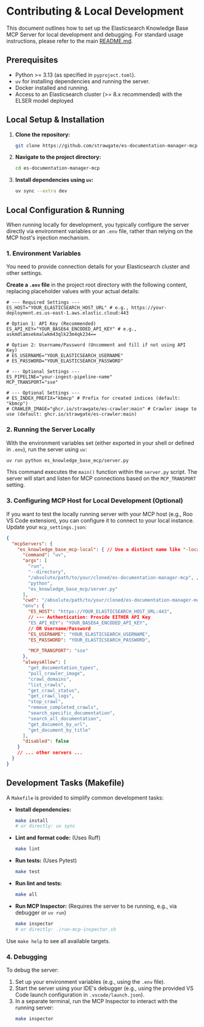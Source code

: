 # Contributing & Local Development

This document outlines how to set up the Elasticsearch Knowledge Base MCP Server for local development and debugging. For standard usage instructions, please refer to the main [README.md](readme.md).

## Prerequisites

*   Python >= 3.13 (as specified in `pyproject.toml`).
*   `uv` for installing dependencies and running the server.
*   Docker installed and running.
*   Access to an Elasticsearch cluster (>= 8.x recommended) with the ELSER model deployed

## Local Setup & Installation

1.  **Clone the repository:**
    ```bash
    git clone https://github.com/strawgate/es-documentation-manager-mcp.git
    ```
2.  **Navigate to the project directory:**
    ```bash
    cd es-documentation-manager-mcp
    ```
3.  **Install dependencies using `uv`:**
    ```bash
    uv sync --extra dev
    ```

## Local Configuration & Running

When running locally for development, you typically configure the server directly via environment variables or an `.env` file, rather than relying on the MCP host's injection mechanism.

### 1. Environment Variables

You need to provide connection details for your Elasticsearch cluster and other settings.

**Create a `.env` file** in the project root directory with the following content, replacing placeholder values with your actual details:

```dotenv
# --- Required Settings ---
ES_HOST="YOUR_ELASTICSEARCH_HOST_URL" # e.g., https://your-deployment.es.us-east-1.aws.elastic.cloud:443

# Option 1: API Key (Recommended)
ES_API_KEY="YOUR_BASE64_ENCODED_API_KEY" # e.g., askmdlamsekmalwkm43qlk23m4qk234==

# Option 2: Username/Password (Uncomment and fill if not using API Key)
# ES_USERNAME="YOUR_ELASTICSEARCH_USERNAME"
# ES_PASSWORD="YOUR_ELASTICSEARCH_PASSWORD"

# --- Optional Settings ---
ES_PIPELINE="your-ingest-pipeline-name"
MCP_TRANSPORT="sse"

# --- Optional Settings ---
# ES_INDEX_PREFIX="kbmcp" # Prefix for created indices (default: "kbmcp")
# CRAWLER_IMAGE="ghcr.io/strawgate/es-crawler:main" # Crawler image to use (default: ghcr.io/strawgate/es-crawler:main)
```

### 2. Running the Server Locally

With the environment variables set (either exported in your shell or defined in `.env`), run the server using `uv`:

```bash
uv run python es_knowledge_base_mcp/server.py
```

This command executes the `main()` function within the `server.py` script. The server will start and listen for MCP connections based on the `MCP_TRANSPORT` setting.

### 3. Configuring MCP Host for Local Development (Optional)

If you want to test the locally running server with your MCP host (e.g., Roo VS Code extension), you can configure it to connect to your local instance. Update your `mcp_settings.json`:

```json
{
  "mcpServers": {
    "es_knowledge_base_mcp-local": { // Use a distinct name like "-local"
      "command": "uv",
      "args": [
        "run",
        "--directory",
        "/absolute/path/to/your/cloned/es-documentation-manager-mcp", // <-- IMPORTANT: Update this path
        "python",
        "es_knowledge_base_mcp/server.py"
      ],
      "cwd": "/absolute/path/to/your/cloned/es-documentation-manager-mcp", // <-- IMPORTANT: Update this path
      "env": {
        "ES_HOST": "https://YOUR_ELASTICSEARCH_HOST_URL:443",
        // --- Authentication: Provide EITHER API Key
        "ES_API_KEY": "YOUR_BASE64_ENCODED_API_KEY",
        // OR Username/Password
        "ES_USERNAME": "YOUR_ELASTICSEARCH_USERNAME",
        "ES_PASSWORD": "YOUR_ELASTICSEARCH_PASSWORD",

        "MCP_TRANSPORT": "sse"
      },
      "alwaysAllow": [
        "get_documentation_types",
        "pull_crawler_image",
        "crawl_domains",
        "list_crawls",
        "get_crawl_status",
        "get_crawl_logs",
        "stop_crawl",
        "remove_completed_crawls",
        "search_specific_documentation",
        "search_all_documentation",
        "get_document_by_url",
        "get_document_by_title"
      ],
      "disabled": false
    }
    // ... other servers ...
  }
}
```

## Development Tasks (Makefile)

A `Makefile` is provided to simplify common development tasks:

*   **Install dependencies:**
    ```bash
    make install
    # or directly: uv sync
    ```
*   **Lint and format code:** (Uses Ruff)
    ```bash
    make lint
    ```
*   **Run tests:** (Uses Pytest)
    ```bash
    make test
    ```
*   **Run lint and tests:**
    ```bash
    make all
    ```
*   **Run MCP Inspector:** (Requires the server to be running, e.g., via debugger or `uv run`)
    ```bash
    make inspector
    # or directly: ./run-mcp-inspector.sh
    ```

Use `make help` to see all available targets.

### 4. Debugging

To debug the server:
1.  Set up your environment variables (e.g., using the `.env` file).
2.  Start the server using your IDE's debugger (e.g., using the provided VS Code launch configuration in `.vscode/launch.json`).
3.  In a separate terminal, run the MCP Inspector to interact with the running server:
    ```bash
    make inspector
    ```